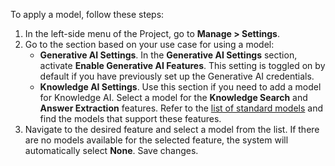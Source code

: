 To apply a model, follow these steps:

1. In the left-side menu of the Project, go to **Manage > Settings**. 
2. Go to the section based on your use case for using a model:
    - **Generative AI Settings**. In the **Generative AI Settings** section, activate **Enable Generative AI Features**. This setting is toggled on by default if you have previously set up the Generative AI credentials.
    - **Knowledge AI Settings**. Use this section if you need to add a model for Knowledge AI. Select a model for the **Knowledge Search** and **Answer Extraction** features. Refer to the [list of standard models](https://docs.cognigy.com/ai/empower/llms/model-support-by-feature/) and find the models that support these features. 
3. Navigate to the desired feature and select a model from the list. If there are no models available for the selected feature, the system will automatically select **None**. Save changes.